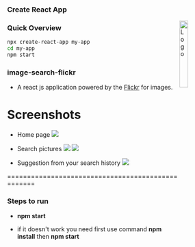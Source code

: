 ### Create React App
<img alt="Logo" align ="right" src="https://create-react-app.dev/img/logo.svg" width="20%" />

### Quick Overview
```sh
npx create-react-app my-app
cd my-app
npm start
```
### image-search-flickr
* A react js application powered by the [Flickr](https://flickr.com) for images. 

# Screenshots

* Home page
![](https://imgur.com/a/c2U7qc6.png)

* Search pictures
![](https://imgur.com/a/lKGr6hO.png)
![](https://i.imgur.com/iw0TYgX.png)

* Suggestion from your search history
![](https://imgur.com/a/kdNoUSj.png)

==================================================

### Steps to run

* **npm start**

* if it doesn't work you need first use command
**npm install** then **npm start**


